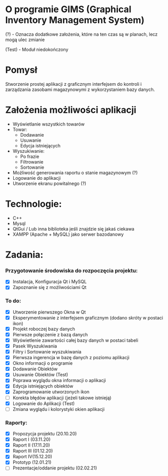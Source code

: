 # O programie GIMS (Graphical Inventory Management System)

(?) - Oznacza dodatkowe założenia, które na ten czas są w planach, lecz mogą ulec zmianie

(Test) - Moduł niedokończony

# Pomysł 
Stworzenie prostej aplikacji z graficznym interfejsem do kontroli i zarządzania zasobami magazynowymi z wykorzystaniem bazy danych.

# Założenia możliwości aplikacji
- Wyświetlanie wszystkich towarów
- Towar:
  - Dodawanie
  - Usuwanie
  - Edycja istniejących
- Wyszukiwanie:
  - Po frazie
  - Filtrowanie
  - Sortowanie
- Możliwość generowania raportu o stanie magazynowym (?)
- Logowanie do aplikacji
- Utworzenie ekranu powitalnego (?)

# Technologie:
- C++
- Mysql
- QtGui / Lub inna biblioteka jeśli znajdzie się jakaś ciekawa
- XAMPP (Apache + MySQL) jako serwer bazodanowy

# Zadania:
### Przygotowanie środowiska do rozpoczęcia projektu:
- [x] Instalacja, Konfiguracja Qt i MySQL
- [x] Zapoznanie się z możliwościami Qt

### To do:
- [x] Utworzenie pierwszego Okna w Qt
- [x] Eksperymentowanie z interfejsem graficznym (dodano skróty w postaci ikon)
- [x] Projekt roboczej bazy danych 
- [x] Pierwsze połączenie z bazą danych
- [x] Wyświetlenie zawartości całej bazy danych w postaci tabeli
- [x] Pasek Wyszukiwania
- [x] Filtry i Sortowanie wyszukiwania
- [x] Pierwsza ingerencja w bazę danych z poziomu aplikacji
- [x] Okno informacji o programie
- [x] Dodawanie Obiektów
- [x] Usuwanie Obiektów (Test)
- [x] Poprawa wyglądu okna informacji o aplikacji
- [x] Edycja istniejących obiektów 
- [x] Zaprogramowanie utworzonych ikon
- [ ] Korekta błędów aplikacji (jeżeli takowe istnieją)  
- [x] Logowanie do Aplikacji (Test)
- [ ] Zmiana wyglądu i kolorystyki okien aplikacji

### Raporty:
 - [x] Propozycja projektu (20.10.20)
 - [x] Raport I (03.11.20)
 - [x] Raport II (17.11.20)
 - [x] Raport III (01.12.20)
 - [x] Raport IV(15.12.20)
 - [x] Prototyp (12.01.21)
 - [ ] Prezentacje/oddanie projektu (02.02.21)
